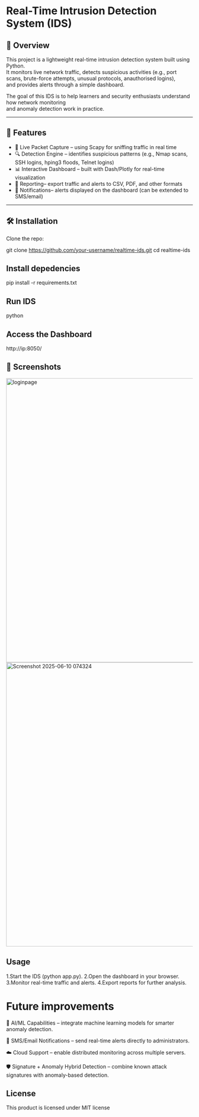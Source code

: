 # Real-Time Intrusion Detection System (IDS)

## 📌 Overview
This project is a lightweight real-time intrusion detection system built using Python.  
It monitors live network traffic, detects suspicious activities (e.g., port scans, brute-force attempts, unusual protocols, anauthorised logins),  
and provides alerts through a simple dashboard.

The goal of this IDS is to help learners and security enthusiasts understand how network monitoring  
and anomaly detection work in practice.

---

## 🚀 Features
- 📡 Live Packet Capture – using Scapy for sniffing traffic in real time  
- 🔍 Detection Engine – identifies suspicious patterns (e.g., Nmap scans, SSH logins, hping3 floods, Telnet logins)  
- 📊 Interactive Dashboard – built with Dash/Plotly for real-time visualization  
- 📑 Reporting– export traffic and alerts to CSV, PDF, and other formats  
- 🔔 Notifications– alerts displayed on the dashboard (can be extended to SMS/email)  

---

## 🛠️ Installation
Clone the repo:

git clone https://github.com/your-username/realtime-ids.git
cd realtime-ids


## Install depedencies
pip install -r requirements.txt

## Run IDS
python 

## Access the Dashboard
http://ip:8050/

## 📸 Screenshots
<img width="1366" height="768" alt="loginpage" src="https://github.com/user-attachments/assets/703171b2-84b0-48a0-892d-bdc4af4cc8dd" />

<img width="1366" height="768" alt="Screenshot 2025-06-10 074324" src="https://github.com/user-attachments/assets/d6cc63e0-2e59-493d-9a30-96ad2302c898" />


## Usage
1.Start the IDS (python app.py).
2.Open the dashboard in your browser.
3.Monitor real-time traffic and alerts.
4.Export reports for further analysis.

# Future improvements
🤖 AI/ML Capabilities – integrate machine learning models for smarter anomaly detection.

📱 SMS/Email Notifications – send real-time alerts directly to administrators.

☁️ Cloud Support – enable distributed monitoring across multiple servers.

🛡️ Signature + Anomaly Hybrid Detection – combine known attack signatures with anomaly-based detection.

## License
This product is licensed under MIT license






